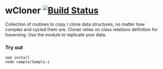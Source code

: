 
# wCloner [![Build Status](https://travis-ci.org/Wandalen/wCloner.svg?branch=master)](https://travis-ci.org/Wandalen/wCloner)

Collection of routines to copy / clone data structures, no matter how complex and cycled them are. Cloner relies on class relations definition for traversing. Use the module to replicate your data.

### Try out
```
npm install
node sample/Sample.s
```





























